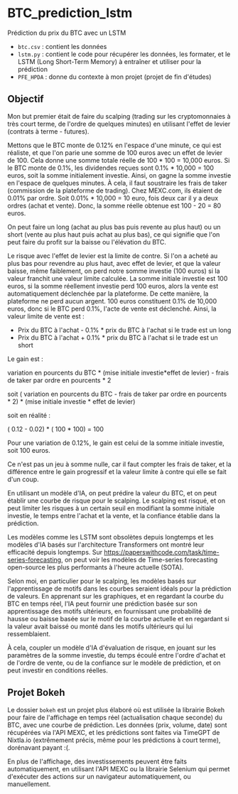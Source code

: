 # BTC_prediction_lstm

Prédiction du prix du BTC avec un LSTM

- `btc.csv` : contient les données
- `lstm.py` : contient le code pour récupérer les données, les formater, et le LSTM (Long Short-Term Memory) à entraîner et utiliser pour la prédiction
- `PFE_HPDA` : donne du contexte à mon projet (projet de fin d'études)

## Objectif

Mon but premier était de faire du scalping (trading sur les cryptomonnaies à très court terme, de l'ordre de quelques minutes) en utilisant l'effet de levier (contrats à terme - futures).


Mettons que le BTC monte de 0.12% en l'espace d'une minute, ce qui est réaliste, et que l'on parie une somme de 100 euros avec un effet de levier de 100. Cela donne une somme totale réelle de 100 * 100 = 10,000 euros. Si le BTC monte de 0.1%, les dividendes reçues sont 0.1% * 10,000 = 100 euros, soit la somme initialement investie. Ainsi, on gagne la somme investie en l'espace de quelques minutes. À cela, il faut soustraire les frais de taker (commission de la plateforme de trading). Chez MEXC.com, ils étaient de 0.01% par ordre. Soit 0.01% * 10,000 = 10 euro, fois deux car il y a deux ordres (achat et vente). Donc, la somme réelle obtenue est 100 - 20 = 80 euros.


On peut faire un long (achat au plus bas puis revente au plus haut) ou un short (vente au plus haut puis achat au plus bas), ce qui signifie que l'on peut faire du profit sur la baisse ou l'élévation du BTC.


Le risque avec l'effet de levier est la limite de contre. Si l'on a acheté au plus bas pour revendre au plus haut, avec effet de levier, et que la valeur baisse, même faiblement, on perd notre somme investie (100 euros) si la valeur franchit une valeur limite calculée. La somme initiale investie est 100 euros, si la somme réellement investie perd 100 euros, alors la vente est automatiquement déclenchée par la plateforme. De cette manière, la plateforme ne perd aucun argent. 100 euros constituent 0.1% de 10,000 euros, donc si le BTC perd 0.1%, l'acte de vente est déclenché. Ainsi, la valeur limite de vente est :

- Prix du BTC à l'achat - 0.1% * prix du BTC à l'achat si le trade est un long
- Prix du BTC à l'achat + 0.1% * prix du BTC à l'achat si le trade est un short


Le gain est  :  

variation en pourcents du BTC * (mise initiale investie*effet de levier) - frais de taker par ordre en pourcents * 2 

soit  ( variation en pourcents du BTC  - frais de taker par ordre en pourcents * 2)  * (mise initiale investie * effet de levier)

 soit en réalité : 

 ( 0.12 - 0.02) * ( 100 * 100) = 100 

Pour une variation de 0.12%, le gain est celui de la somme initiale investie, soit 100 euros.

Ce n'est pas un jeu à somme nulle, car il faut compter les frais de taker, et la différence entre le gain progressif et la valeur limite à contre qui elle se fait d'un coup.

En utilisant un modèle d'IA, on peut prédire la valeur du BTC, et on peut établir une courbe de risque pour le scalping. Le scalping est risqué, et on peut limiter les risques à un certain seuil en modifiant la somme initiale investie, le temps entre l'achat et la vente, et la confiance établie dans la prédiction.



Les modèles comme les LSTM sont obsolètes depuis longtemps et les modèles d'IA basés sur l'architecture Transformers ont montré leur efficacité depuis longtemps. Sur https://paperswithcode.com/task/time-series-forecasting, on peut voir les modèles de Time-series forecasting open-source les plus performants à l'heure actuelle (SOTA).

Selon moi, en particulier pour le scalping, les modèles basés sur l'apprentissage de motifs dans les courbes seraient idéals pour la prédiction de valeurs. En apprenant sur les graphiques, et en regardant la courbe du BTC en temps réel, l'IA peut fournir une prédiction basée sur son apprentissage des motifs ultérieurs, en fournissant une probabilité de hausse ou baisse basée sur le motif de la courbe actuelle et en regardant si la valeur avait baissé ou monté dans les motifs ultérieurs qui lui ressemblaient.

À cela, coupler un modèle d'IA d'évaluation de risque, en jouant sur les paramètres de la somme investie, du temps écoulé entre l'ordre d'achat et de l'ordre de vente, ou de la confiance sur le modèle de prédiction, et on peut investir en conditions réelles.

## Projet Bokeh

Le dossier `bokeh` est un projet plus élaboré où est utilisée la librairie Bokeh pour faire de l'affichage en temps réel (actualisation chaque seconde) du BTC, avec une courbe de prédiction. Les données (prix, volume, date) sont récupérées via l'API MEXC, et les prédictions sont faites via TimeGPT de Nixtla.io (extrêmement précis, même pour les prédictions à court terme), dorénavant payant :(. 

En plus de l'affichage, des investissements peuvent être faits automatiquement, en utilisant l'API MEXC ou la librairie Selenium qui permet d'exécuter des actions sur un navigateur automatiquement, ou manuellement.

